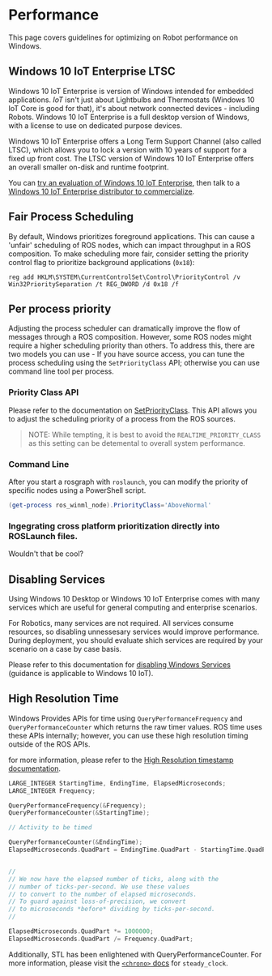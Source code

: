 # Performance
This page covers guidelines for optimizing on Robot performance on Windows.

## Windows 10 IoT Enterprise LTSC
Windows 10 IoT Enterprise is version of Windows intended for embedded applications. *IoT* isn't just about Lightbulbs and Thermostats (Windows 10 IoT Core is good for that), it's about network connected devices - including Robots. Windows 10 IoT Enterprise is a full desktop version of Windows, with a license to use on dedicated purpose devices. 

Windows 10 IoT Enterprise offers a Long Term Support Channel (also called LTSC), which allows you to lock a version with 10 years of support for a fixed up front cost. The LTSC version of Windows 10 IoT Enterprise offers an overall smaller on-disk and runtime footprint.

You can [try an evaluation of Windows 10 IoT Enterprise](https://www.microsoft.com/en-us/evalcenter/evaluate-windows-10-enterprise), then talk to a [Windows 10 IoT Enterprise distributor to commercialize](https://go.microsoft.com/fwlink/?linkid=2094697).


## Fair Process Scheduling
By default, Windows prioritizes foreground applications. This can cause a 'unfair' scheduling of ROS nodes, which can impact throughput in a ROS composition. To make scheduling more fair, consider setting the priority control flag to prioritize background applications (`0x18`):

```no-highlight
reg add HKLM\SYSTEM\CurrentControlSet\Control\PriorityControl /v Win32PrioritySeparation /t REG_DWORD /d 0x18 /f
```

## Per process priority
Adjusting the process scheduler can dramatically improve the flow of messages through a ROS composition. However, some ROS nodes might require a higher scheduling priority than others. To address this, there are two models you can use - If you have source access, you can tune the process scheduling using the `SetPriorityClass` API; otherwise you can use command line tool per process.

### Priority Class API
Please refer to the documentation on [SetPriorityClass](https://docs.microsoft.com/en-us/windows/win32/api/processthreadsapi/nf-processthreadsapi-setpriorityclass). This API allows you to adjust the scheduling priority of a process from the ROS sources. 

> NOTE: While tempting, it is best to avoid the `REALTIME_PRIORITY_CLASS` as this setting can be detemental to overall system performance.

### Command Line
After you start a rosgraph with `roslaunch`, you can modify the priority of specific nodes using a PowerShell script.

``` powershell
(get-process ros_winml_node).PriorityClass='AboveNormal'
```

### Ingegrating cross platform prioritization directly into ROSLaunch files.
Wouldn't that be cool?

## Disabling Services
Using Windows 10 Desktop or Windows 10 IoT Enterprise comes with many services which are useful for general computing and enterprise scenarios. 

For Robotics, many services are not required. All services consume resources, so disabling unnessesary services would improve performance. During deployment, you should evaluate shich services are required by your scenario on a case by case basis. 

Please refer to this documentation for [disabling Windows Services](https://docs.microsoft.com/en-us/windows-server/security/windows-services/security-guidelines-for-disabling-system-services-in-windows-server) (guidance is applicable to Windows 10 IoT).


## High Resolution Time
Windows Provides APIs for time using `QueryPerformanceFrequency` and `QueryPerformanceCounter` which returns the raw timer values. ROS time uses these APIs internally; however, you can use these high resolution timing outside of the ROS APIs.

for more information, please refer to the [High Resolution timestamp documentation](https://docs.microsoft.com/en-us/windows/win32/sysinfo/acquiring-high-resolution-time-stamps).

```C++
LARGE_INTEGER StartingTime, EndingTime, ElapsedMicroseconds;
LARGE_INTEGER Frequency;

QueryPerformanceFrequency(&Frequency); 
QueryPerformanceCounter(&StartingTime);

// Activity to be timed

QueryPerformanceCounter(&EndingTime);
ElapsedMicroseconds.QuadPart = EndingTime.QuadPart - StartingTime.QuadPart;


//
// We now have the elapsed number of ticks, along with the
// number of ticks-per-second. We use these values
// to convert to the number of elapsed microseconds.
// To guard against loss-of-precision, we convert
// to microseconds *before* dividing by ticks-per-second.
//

ElapsedMicroseconds.QuadPart *= 1000000;
ElapsedMicroseconds.QuadPart /= Frequency.QuadPart;
```

Additionally, STL has been enlightened with QueryPerformanceCounter. For more information, please visit the [`<chrono>` docs](https://docs.microsoft.com/en-us/cpp/standard-library/chrono?view=vs-2019) for `steady_clock`.


